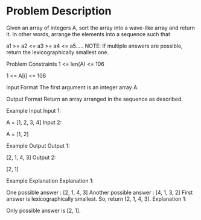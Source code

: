 # Problem Description
 
 

Given an array of integers A, sort the array into a wave-like array and return it. 
In other words, arrange the elements into a sequence such that

a1 >= a2 <= a3 >= a4 <= a5..... 
NOTE: If multiple answers are possible, return the lexicographically smallest one.



Problem Constraints
1 <= len(A) <= 106

1 <= A[i] <= 106



Input Format
The first argument is an integer array A.



Output Format
Return an array arranged in the sequence as described.



Example Input
Input 1:

A = [1, 2, 3, 4]
Input 2:

A = [1, 2]


Example Output
Output 1:

[2, 1, 4, 3]
Output 2:

[2, 1]


Example Explanation
Explanation 1:

One possible answer : [2, 1, 4, 3]
Another possible answer : [4, 1, 3, 2]
First answer is lexicographically smallest. So, return [2, 1, 4, 3].
Explanation 1:

Only possible answer is [2, 1].
